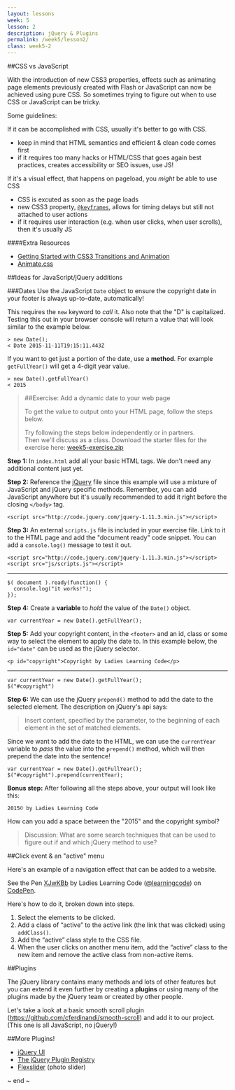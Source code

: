 ```yaml
---
layout: lessons
week: 5
lesson: 2
description: jQuery & Plugins
permalink: /week5/lesson2/
class: week5-2
---
```


##CSS vs JavaScript

With the introduction of new CSS3 properties, effects such as animating page elements previously created with Flash or JavaScript can now be achieved using pure CSS. So sometimes trying to figure out when to use CSS or JavaScript can be tricky.

Some guidelines:

If it can be accomplished with CSS, usually it's better to go with CSS.

* keep in mind that HTML semantics and efficient & clean code comes first
* if it requires too many hacks or HTML/CSS that goes again best practices, creates accessibility or SEO issues, use JS!

If it's a visual effect, that happens on pageload, you *might* be able to use CSS

* CSS is excuted as soon as the page loads
* new CSS3 property, [`@keyframes`](https://developer.mozilla.org/en-US/docs/Web/CSS/@keyframes), allows for timing delays but still not attached to user actions
* if it requires user interaction (e.g. when user clicks, when user scrolls), then it's usually JS

####Extra Resources

* [Getting Started with CSS3 Transitions and Animation](http://blogs.adobe.com/dreamweaver/2015/09/getting-started-with-css3-transition-and-animation.html)
* [Animate.css](https://daneden.github.io/animate.css/)



##Ideas for JavaScript/jQuery additions

###Dates
Use the JavaScript `Date` object to ensure the copyright date in your footer is always up-to-date, automatically!

This requires the `new` keyword to *call* it. Also note that the "D" is capitalized. Testing this out in your browser console will return a value that will look similar to the example below.
    
    > new Date();
    < Date 2015-11-11T19:15:11.443Z

If you want to get just a portion of the date, use a **method**. For example `getFullYear()` will  get a 4-digit year value.
    
    > new Date().getFullYear()
    < 2015

>##Exercise: Add a dynamic date to your web page
>
>To get the value to output onto your HTML page, follow the steps below.
>
>Try following the steps below independently or in partners.  
>Then we'll discuss as a class.
>Download the starter files for the exercise here: <a href="{{site.expath}}/week5/week5-exercise.zip" download>week5-exercise.zip</a>

**Step 1:** In `index.html` add all your basic HTML tags.  We don't need any additional content just yet.

**Step 2:** Reference the [jQuery](http://jquery.com/download/) file since this example will use a mixture of JavaScript and jQuery specific methods. Remember, you can add JavaScript anywhere but it's usually recommended to add it right before the closing `</body>` tag.

    <script src="http://code.jquery.com/jquery-1.11.3.min.js"></script>

**Step 3:** An external `scripts.js` file is included in your exercise file. Link to it to the HTML page and add the "document ready" code snippet.  You can add a `console.log()` message to test it out.
  
    <script src="http://code.jquery.com/jquery-1.11.3.min.js"></script>
    <script src="js/scripts.js"></script>

---

    $( document ).ready(function() {
      console.log("it works!");
    });

**Step 4:** Create a **variable** to *hold* the value of the `Date()` object.
    
    var currentYear = new Date().getFullYear();
    
**Step 5:** Add your copyright content, in the `<footer>` and an id, class or some way to select the element to apply the date to.  In this example below, the `id="date"` can be used as the jQuery selector.
    
    <p id="copyright">Copyright by Ladies Learning Code</p>
    
---
    var currentYear = new Date().getFullYear();  
    $("#copyright")
    
**Step 6:** We can use the jQuery `prepend()` method to add the date to the selected element. The description on jQuery's api says:  

<blockquote class="quote">
  <p>Insert content, specified by the parameter, to the beginning of each element in the set of matched elements.</p>
  <cite markdown="1"><http://api.jquery.com/prepend/></cite>
</blockquote>

Since we want to add the date to the HTML, we can use the `currentYear` variable to *pass* the value into the `prepend()` method, which will then prepend the date into the sentence!

    var currentYear = new Date().getFullYear();  
    $("#copyright").prepend(currentYear);
    
**Bonus step:** After following all the steps above, your output will look like this: 

    2015© by Ladies Learning Code

How can you add a space between the "2015" and the copyright symbol?

>Discussion: What are some search techniques that can be used to figure out if and which jQuery method to use?

##Click event & an "active" menu

Here's an example of a navigation effect that can be added to a website.

<p data-height="185" data-theme-id="0" data-slug-hash="XJwKBb" data-default-tab="result" data-user="learningcode" class='codepen'>See the Pen <a href='http://codepen.io/learningcode/pen/XJwKBb/'>XJwKBb</a> by Ladies Learning Code (<a href='http://codepen.io/learningcode'>@learningcode</a>) on <a href='http://codepen.io'>CodePen</a>.</p>
<script async src="http://assets.codepen.io/assets/embed/ei.js"></script>

Here's how to do it, broken down into steps.

1. Select the elements to be clicked.
1. Add a class of “active” to the active link (the link that was clicked) using `addClass()`.
1. Add the “active” class style to the CSS file.
1. When the user clicks on another menu item, add the “active” class to the new item and remove the active class from non-active items.

##Plugins

The jQuery library contains many methods and lots of other features but you can extend it even further by creating a **plugins** or using many of the plugins made by the jQuery team or created by other people.

Let's take a look at a basic smooth scroll plugin (<https://github.com/cferdinandi/smooth-scroll>) and add it to our project. (This one is all JavaScript, no jQuery!) 

##More Plugins!

* [jQuery UI](https://jqueryui.com/)
* [The jQuery Plugin Registry](https://plugins.jquery.com/)
* [Flexslider](http://www.woothemes.com/flexslider/) (photo slider)

~ end ~